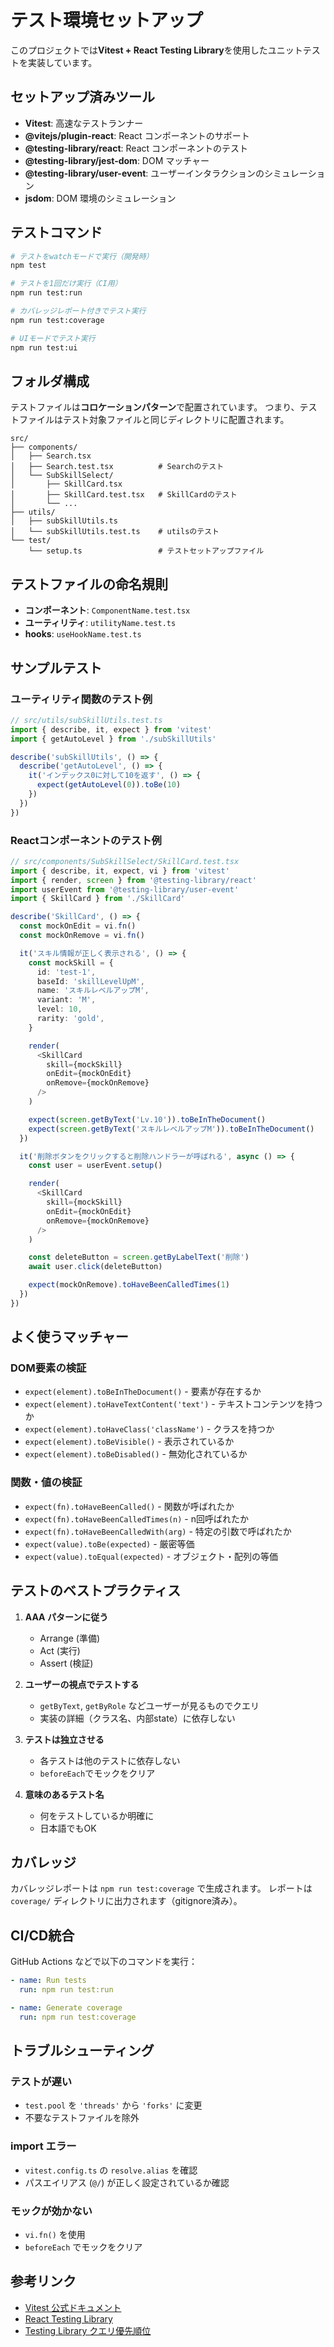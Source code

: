 # テスト環境セットアップ

このプロジェクトでは**Vitest + React Testing Library**を使用したユニットテストを実装しています。

## セットアップ済みツール

- **Vitest**: 高速なテストランナー
- **@vitejs/plugin-react**: React コンポーネントのサポート
- **@testing-library/react**: React コンポーネントのテスト
- **@testing-library/jest-dom**: DOM マッチャー
- **@testing-library/user-event**: ユーザーインタラクションのシミュレーション
- **jsdom**: DOM 環境のシミュレーション

## テストコマンド

```bash
# テストをwatchモードで実行（開発時）
npm test

# テストを1回だけ実行（CI用）
npm run test:run

# カバレッジレポート付きでテスト実行
npm run test:coverage

# UIモードでテスト実行
npm run test:ui
```

## フォルダ構成

テストファイルは**コロケーションパターン**で配置されています。
つまり、テストファイルはテスト対象ファイルと同じディレクトリに配置されます。

```
src/
├── components/
│   ├── Search.tsx
│   ├── Search.test.tsx          # Searchのテスト
│   └── SubSkillSelect/
│       ├── SkillCard.tsx
│       ├── SkillCard.test.tsx   # SkillCardのテスト
│       └── ...
├── utils/
│   ├── subSkillUtils.ts
│   └── subSkillUtils.test.ts    # utilsのテスト
└── test/
    └── setup.ts                 # テストセットアップファイル
```

## テストファイルの命名規則

- **コンポーネント**: `ComponentName.test.tsx`
- **ユーティリティ**: `utilityName.test.ts`
- **hooks**: `useHookName.test.ts`

## サンプルテスト

### ユーティリティ関数のテスト例

```typescript
// src/utils/subSkillUtils.test.ts
import { describe, it, expect } from 'vitest'
import { getAutoLevel } from './subSkillUtils'

describe('subSkillUtils', () => {
  describe('getAutoLevel', () => {
    it('インデックス0に対して10を返す', () => {
      expect(getAutoLevel(0)).toBe(10)
    })
  })
})
```

### Reactコンポーネントのテスト例

```typescript
// src/components/SubSkillSelect/SkillCard.test.tsx
import { describe, it, expect, vi } from 'vitest'
import { render, screen } from '@testing-library/react'
import userEvent from '@testing-library/user-event'
import { SkillCard } from './SkillCard'

describe('SkillCard', () => {
  const mockOnEdit = vi.fn()
  const mockOnRemove = vi.fn()

  it('スキル情報が正しく表示される', () => {
    const mockSkill = {
      id: 'test-1',
      baseId: 'skillLevelUpM',
      name: 'スキルレベルアップM',
      variant: 'M',
      level: 10,
      rarity: 'gold',
    }

    render(
      <SkillCard
        skill={mockSkill}
        onEdit={mockOnEdit}
        onRemove={mockOnRemove}
      />
    )

    expect(screen.getByText('Lv.10')).toBeInTheDocument()
    expect(screen.getByText('スキルレベルアップM')).toBeInTheDocument()
  })

  it('削除ボタンをクリックすると削除ハンドラーが呼ばれる', async () => {
    const user = userEvent.setup()

    render(
      <SkillCard
        skill={mockSkill}
        onEdit={mockOnEdit}
        onRemove={mockOnRemove}
      />
    )

    const deleteButton = screen.getByLabelText('削除')
    await user.click(deleteButton)

    expect(mockOnRemove).toHaveBeenCalledTimes(1)
  })
})
```

## よく使うマッチャー

### DOM要素の検証
- `expect(element).toBeInTheDocument()` - 要素が存在するか
- `expect(element).toHaveTextContent('text')` - テキストコンテンツを持つか
- `expect(element).toHaveClass('className')` - クラスを持つか
- `expect(element).toBeVisible()` - 表示されているか
- `expect(element).toBeDisabled()` - 無効化されているか

### 関数・値の検証
- `expect(fn).toHaveBeenCalled()` - 関数が呼ばれたか
- `expect(fn).toHaveBeenCalledTimes(n)` - n回呼ばれたか
- `expect(fn).toHaveBeenCalledWith(arg)` - 特定の引数で呼ばれたか
- `expect(value).toBe(expected)` - 厳密等価
- `expect(value).toEqual(expected)` - オブジェクト・配列の等価

## テストのベストプラクティス

1. **AAA パターンに従う**
   - Arrange (準備)
   - Act (実行)
   - Assert (検証)

2. **ユーザーの視点でテストする**
   - `getByText`, `getByRole` などユーザーが見るものでクエリ
   - 実装の詳細（クラス名、内部state）に依存しない

3. **テストは独立させる**
   - 各テストは他のテストに依存しない
   - `beforeEach`でモックをクリア

4. **意味のあるテスト名**
   - 何をテストしているか明確に
   - 日本語でもOK

## カバレッジ

カバレッジレポートは `npm run test:coverage` で生成されます。
レポートは `coverage/` ディレクトリに出力されます（gitignore済み）。

## CI/CD統合

GitHub Actions などで以下のコマンドを実行：

```yaml
- name: Run tests
  run: npm run test:run

- name: Generate coverage
  run: npm run test:coverage
```

## トラブルシューティング

### テストが遅い
- `test.pool` を `'threads'` から `'forks'` に変更
- 不要なテストファイルを除外

### import エラー
- `vitest.config.ts` の `resolve.alias` を確認
- パスエイリアス (`@/`) が正しく設定されているか確認

### モックが効かない
- `vi.fn()` を使用
- `beforeEach` でモックをクリア

## 参考リンク

- [Vitest 公式ドキュメント](https://vitest.dev/)
- [React Testing Library](https://testing-library.com/react)
- [Testing Library クエリ優先順位](https://testing-library.com/docs/queries/about/#priority)
